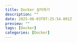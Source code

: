 ```yaml
---
title: Docker 설치하기
description: ""
date: 2025-06-03T07:25:54.891Z
preview: ""
tags: [Docker]
categories: [Docker]
---
```

